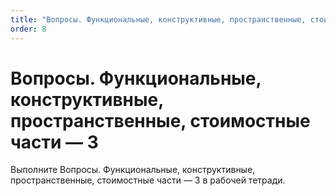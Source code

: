 ```yaml
---
title: "Вопросы. Функциональные, конструктивные, пространственные, стоимостные части — 3"
order: 8
---
```


# Вопросы. Функциональные, конструктивные, пространственные, стоимостные части — 3

Выполните Вопросы. Функциональные, конструктивные, пространственные, стоимостные части — 3 в рабочей тетради.